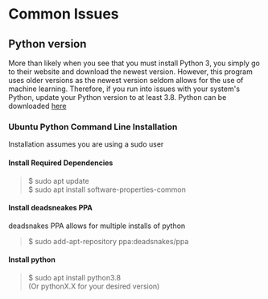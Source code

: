 # Common Issues

## Python version
More than likely when you see that you must install Python 3, you simply go to their website and download the newest version. However, this program uses older versions as the newest version seldom allows for the use of machine learning. Therefore, if you run into issues with your system's Python, update your Python version to at least 3.8. Python can be downloaded [here](https://www.python.org/downloads/)

### Ubuntu Python Command Line Installation
Installation assumes you are using a sudo user  
#### Install Required Dependencies
> $ sudo apt update  
> $ sudo apt install software-properties-common
#### Install deadsneakes PPA
deadsnakes PPA allows for multiple installs of python  
> $ sudo add-apt-repository ppa:deadsnakes/ppa
#### Install python
> $ sudo apt install python3.8  
> (Or pythonX.X for your desired version)
